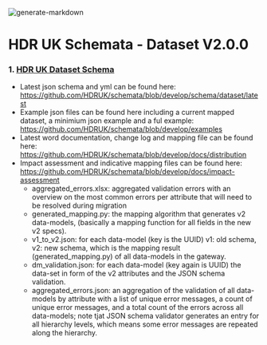 ![generate-markdown](https://github.com/HDRUK/schemata/workflows/generate-markdown/badge.svg)

# HDR UK Schemata - Dataset V2.0.0

### 1. [HDR UK Dataset Schema](https://github.com/HDRUK/schemata/blob/develop/docs/dataset/latest/dataset.md)

 - Latest json schema and yml can be found here:  https://github.com/HDRUK/schemata/blob/develop/schema/dataset/latest
 - Example json files can be found here including a current mapped dataset, a minimium json example and a ful example: https://github.com/HDRUK/schemata/blob/develop/examples 
 - Latest word documentation, change log and mapping file can be found here: https://github.com/HDRUK/schemata/blob/develop/docs/distribution
 - Impact assessment and indicative mapping files can be found here: https://github.com/HDRUK/schemata/blob/develop/docs/impact-assessment
      - aggregated_errors.xlsx: aggregated validation errors with an overview on the most common errors per attribute that will need to be resolved during migration
      - generated_mapping.py: the mapping algorithm that generates v2 data-models, (basically a mapping function for all fields in the new v2 specs).
      - v1_to_v2.json: for each data-model (key is the UUID) v1: old schema, v2: new schema, which is the mapping result (generated_mapping.py) of all data-models in the gateway.
      - dm_validation.json: for each data-model (key again is UUID) the data-set in form of the v2 attributes and the JSON schema validation.
      - aggregated_errors.json: an aggregation of the validation of all data-models by attribute with a list of unique error messages, a count of unique error messages, and a total count of the errors across all data-models; note tjat JSON schema validator generates an entry for all hierarchy levels, which means some error messages are repeated along the hierarchy.
